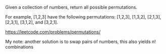 Given a collection of numbers, return all possible permutations.

For example,
[1,2,3] have the following permutations:
[1,2,3], [1,3,2], [2,1,3], [2,3,1], [3,1,2], and [3,2,1].

https://leetcode.com/problems/permutations/

My note: another solution is to swap pairs of numbers, this also yields n! combinations
